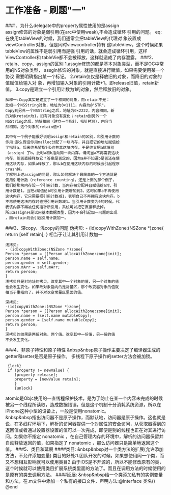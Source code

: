 # 工作准备 - 刷题"一"  	
###1、为什么delegate中的property属性使用的是assign  
	  assign修饰的对象是弱引用(在arc中使用weak),不会造成循环
	引用的问题。
	eq:在使用tableView的时候，我们通常会把tableView的代理对
	象设置成viewController对象，但是同时viewcontroller持有
	这tableView，这个时候如果tableView的属性不是弱引用而是强
	引用的话，就会造成循环引用，这样ViewController和
	tableVie都不会被释放，这样就造成了内存泄露。
###2、retain、copy、assign的区别
	1.assgin修饰的都是基本对象类型，而不是OC中常用的NS对象类型，
	 assgin修饰的对象，就是直接进行赋值，如果需要使用某一个协议
	 需要明确指出某一个标记。
	2.retain仅仅是释放旧的对象，而降旧的对象的值赋值给输入对
	象，再增加输入对象的引用计数+1。即release旧值，retain新
	值。
	3.copy是建立一个引用计数为1的对象，然后释放旧的对象。
	
	解释一:Copy其实是建立了一个相同的对象，而retain不是： 
	比如一个NSString对象，地址为0×1111，内容为@"STR"，
	Copy到另外一个NSString之后，地址为0×2222，内容相同，新
	的对象retain为1，旧有对象没有变化；retain到另外一个
	NSString之后，地址相同（建立一个指针，指针拷贝），内容当
	然相同，这个对象的retain值+1
	
	其中有一个例子能很好说明assign和retain的区别，和引用计数的
	作用:那么假设你用malloc分配了一块内存，并且把它的地址赋值给
	了指针a，后来你希望指针b也共享这块内存，于是你又把a赋值给
	（assign）了b。此时a和b指向同一块内存，请问当a不再需要这块
	内存，能否直接释放它？答案是否定的，因为a并不知道b是否还在使
	用这块内存，如果a释放了，那么b在使用这块内存的时候会引起程序
	crash掉。
	了解到上述assign的问题，那么如何解决？最简单的一个方法就是
	使用引用计数（reference counting），还是上面的那个例子，
	我们给那块内存设一个引用计数，当内存被分配并且赋值给a时，引
	用计数是1。当把a赋值给b时引用计数增加到2。这时如果a不再使用
	这块内存，它只需要把引用计数减1，表明自己不再拥有这块内存。b
	不再使用这块内存时也把引用计数减1。当引用计数变为0的时候，代
	表该内存不再被任何指针所引用，系统可以把它直接释放掉。
	所以assign只是试用基本数据类型，因为不会引起加一问题的出现
	，而retain则会引起引用计数加一。
###3、深copy、浅copy的问题
	伪拷贝:
	- (id)copyWithZone:(NSZone *)zone{
    return [self retain];
    }
    相当于让让其引用计数加一
    
    浅拷贝:
    - (id)copyWithZone:(NSZone *)zone{
    Person *person = [[Person allocWithZone:zone]init];
    person.name = self.name;
    person.gender = self.gender;
    person.mArr = self.mArr;
    return person;
    }
    浅拷贝只是对地址的拷贝，改变其中一个对象的值，另一个对象的值
    也会发生变化。如果改对象指向的是常量区，那个改变器对象的值就
    相当于重指向了。并不对改变常量区里面的值。
    
    深拷贝:
    -(id)copyWithZone:(NSZone *)zone{
    Person *person = [[Person allocWithZone:zone]init];
    person.name = [self.name mutableCopy];
    person.gender = [self.name mutableCopy];
    return person;
    }
    深拷贝的结果是两份对象，两个值。改变其中一份值，另一份的值
    不会发生变化。
  
###4、非原子特性和原子特性
&nbsp&nbsp原子操作主要决定了编译器生成的getter和setter是否是原子操作。
  多线程下原子操作的setter方法会被加锁。
  
	 {lock}
     if (property != newValue) { 
        [property release]; 
        property = [newValue retain]; 
        }
        {unlock}
atomic是Objc使用的一直线程保护技术，是为了防止在某一个内容未完成的时候被另一个线程所读取，造成数据错误，但是这个机制十分消耗系统资源，所以在iPhone这种小型的设备上，一般是使用nonatomic。  
&nbsp&nbsp指出访问器不是原子操作，而默认地，访问器是原子操作。这也就是说，在多线程环境下，解析的访问器提供一个对属性的安全访问，从获取器得到的返回值或者通过设置器设置的值可以一次完成，即便是别的线程也正在对其进行访问。如果你不指定 nonatomic ，在自己管理内存的环境中，解析的访问器保留并自动释放返回的值，如果指定了 nonatomic ，那么访问器只是简单地返回这个值。
###5、类目和延展
####类目:
&nbsp&nbsp对一个类方法的扩展(允许添加方法，不允许添加变量)
类目的好处:1.团队开发的时候，如果想使用同一个类，而又不想相互影响就可以使用类目2.由于iOS是不开源的，所以不能修改原有的类，这个时候就可以使用类目扩展系统类里面的方法了。而且在调用方法的时候使用的是原有的类去调用方法。
####延展:
&nbsp&nbsp给一个类添加私有的实例变量和方法，在.m文件中添加一个私有的接口文件，声明方法:@interface 类名() @end